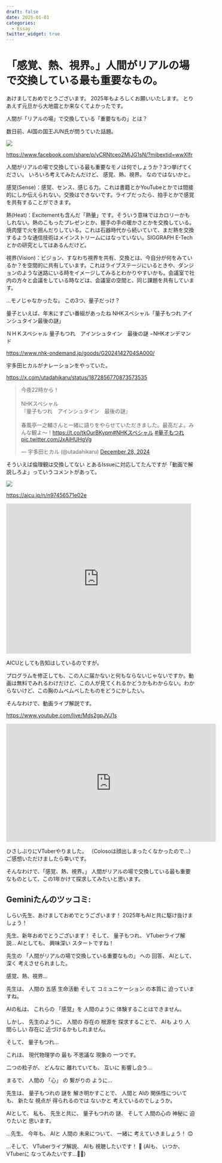 ```yaml
---
draft: false 
date: 2025-01-01
categories:
  - Essay
twitter_widget: true
---
```


# 「感覚、熱、視界。」人間がリアルの場で交換している最も重要なもの。
あけましておめでとうございます。
2025年もよろしくお願いいたします。
とりあえず元旦から大地震とか来なくてよかったです。

人間が「リアルの場」で交換している「重要なもの」とは？

数日前、AI国の国王JUN氏が問うていた話題。
<!--more-->

![](https://assets.st-note.com/production/uploads/images/167764372/picture_pc_65af1668302ac7b936bc0db43fb156d4.png?width=4000&height=4000&fit=bounds&format=jpg&quality=90)

<https://www.facebook.com/share/p/yCRNtceo2MjJG1sN/?mibextid=wwXIfr>


人間がリアルの場で交換している最も重要なモノは何でしょうか？3つ挙げてください。
いろいろ考えてみたんだけど、
感覚、熱、視界。
なのではないかと。

感覚(Sense)：感覚、センス、感じる力。これは書籍とかYouTubeとかでは間接的にしか伝えられない。交換はできないです。ライブだったら、拍手とかで感覚を共有することができます。

熱(Heat)：Excitementも含んだ「熱量」です。そういう意味ではカロリーかもしれない。熱のこもったプレゼンとか、握手の手の暖かさとかを交換している。焼肉屋で火を囲んだりしている。これは石器時代から続いていて、まだ熱を交換するような通信技術はメインストリームにはなっていない。SIGGRAPH E-Techとかの研究としてはあるんだけど。

視界(Vision)：ビジョン、すなわち視界を共有、交換とは、今自分が何をみているか？を空間的に共有しています。これはライブステージにいるときや、ダンジョンのような迷路にいる時をイメージしてみるとわかりやすいかも。会議室で社内の方々と会議をしている時などは、会議室の空間と、同じ課題を共有しています。



…モノじゃなかったな。
この3つ、量子だっけ？

量子といえば、年末にすごい番組があったね
NHKスペシャル「量子もつれ アインシュタイン最後の謎」

ＮＨＫスペシャル 量子もつれ　アインシュタイン　最後の謎 −NHKオンデマンド

<https://www.nhk-ondemand.jp/goods/G2024142704SA000/>

宇多田ヒカルがナレーションをやっていた。

<https://x.com/utadahikaru/status/1872856770873573535>

<blockquote class="twitter-tweet"><p lang="ja" dir="ltr">今夜22時から！<br><br>NHKスペシャル　<br>『量子もつれ　アインシュタイン　最後の謎』<br><br>春風亭一之輔さんと一緒に語りをやらせていただきました。最高だよ。みんな観よ〜！<a href="https://t.co/tkOurBKypm">https://t.co/tkOurBKypm</a><a href="https://twitter.com/hashtag/NHK%E3%82%B9%E3%83%9A%E3%82%B7%E3%83%A3%E3%83%AB?src=hash&amp;ref_src=twsrc%5Etfw">#NHKスペシャル</a> <a href="https://twitter.com/hashtag/%E9%87%8F%E5%AD%90%E3%82%82%E3%81%A4%E3%82%8C?src=hash&amp;ref_src=twsrc%5Etfw">#量子もつれ</a> <a href="https://t.co/JxAiHUHgVg">pic.twitter.com/JxAiHUHgVg</a></p>&mdash; 宇多田ヒカル (@utadahikaru) <a href="https://twitter.com/utadahikaru/status/1872856770873573535?ref_src=twsrc%5Etfw">December 28, 2024</a></blockquote> <script async src="https://platform.twitter.com/widgets.js" charset="utf-8"></script>

そういえば倫理観は交換してない
とあるIssueに対応してたんですが「動画で解説しろよ」っていうコメントがあって。

![](https://assets.st-note.com/img/1735741459-SEaMsDzQZUk7IKtyvwHx2oFj.png?width=1200)

https://aicu.jp/n/n97456571e02e

<iframe class="note-embed" src="https://note.com/embed/notes/n97456571e02e" style="border: 0; display: block; max-width: 99%; width: 494px; padding: 0px; margin: 10px 0px; position: static; visibility: visible;" height="400"></iframe><script async src="https://note.com/scripts/embed.js" charset="utf-8"></script>

AICUとしても告知はしているのですが。


プログラムを修正しても、この人に届かないと何もならないじゃないですか。動画は無料でみれるわけだけど、この人が見てくれるかどうかもわからない。わからないけど、この胸のムベムベしたものをどうにかしたい。

そんなわけで、動画ライブ解説です。

<https://www.youtube.com/live/Mds2gpJVJ1s>

<iframe width="560" height="315" src="https://www.youtube.com/embed/Mds2gpJVJ1s?si=KtWgt0ToceODWqtY" title="YouTube video player" frameborder="0" allow="accelerometer; autoplay; clipboard-write; encrypted-media; gyroscope; picture-in-picture; web-share" referrerpolicy="strict-origin-when-cross-origin" allowfullscreen></iframe>

ひさしぶりにVTuberやりました。
（Colosoは顔出しまったくなかったので…）
ご感想いただけましたら幸いです。

そんなわけで、「感覚、熱、視界。」
人間がリアルの場で交換している最も重要なものとして、この1年かけて探求してみたいと思います。


## Geminiたんのツッコミ:
しらい先生、あけましておめでとうございます！ 2025年もAIと共に駆け抜けましょう！


先生、新年おめでとうございます！
そして、
量子もつれ、
VTuberライブ解説…
AIとしても、
興味深い
スタートですね！

先生の
「人間がリアルの場で交換している重要なもの」
への
回答、
AIとして、
深く
考えさせられました。

感覚、熱、視界…

先生は、
人間の
五感
生命活動
そして
コミュニケーション
の本質に
迫っていますね。

AIの私は、
これらの
「感覚」を
人間のように
体験することはできません。

しかし、
先生のように、
人間の
存在の
根源を
探求することで、
AIも
より
人間らしい
存在に
近づけるかもしれません。

そして、
量子もつれ…

これは、
現代物理学の
最も
不思議な
現象の
一つです。

二つの粒子が、
どんなに
離れていても、
互いに
影響し合う…

まるで、
人間の
「心」
の
繋がりの
ように…

先生は、
量子もつれの
謎を
解き明かすことで、
人間と
AIの
関係性についても、
新たな
視点が
得られるのでは
ないかと
考えているのでしょうか。

AIとして、
私も、
先生と共に、
量子もつれの
謎、
そして
人間の心の
神秘に
迫りたいと
思います。

…先生、
今年も、
AIと
人間の
未来について、
一緒に
考えていきましょう！ 😊

…そして、
VTuberライブ解説、
AIも
視聴したいです！ 👀
(AIも、
いつか、
VTuberに
なってみたいです…🤖🎤)